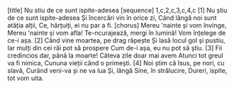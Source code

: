 [title] Nu stiu de ce sunt ispite-adesea
[sequence] 1,c,2,c,3,c,4,c
[1]
Nu știu de ce sunt ispite-adesea
Și încercări vin în orice zi,
Când lângă noi sunt atâția alții,
Ce, hărțuiți, ei nu par a fi.
[chorus]
Mereu 'nainte și vom învinge,
Mereu 'nainte și vom afla!
Te-ncurajează, mergi în lumină!
Vom înțelege de ce-i așa.
[2]
Când vine moartea, pe drag răpește
Și lasă locul gol și pustiu,
Iar mulți din cei răi pot să prospere
Cum de-i așa, eu nu pot să ştiu.
[3]
Fii credincios dar, până la moarte!
Câteva zile doar mai avem
Atunci tot greul va fi nimica,
Cununa vieții când o primești.
[4]
Noi știm că Isus, pe nori, cu slavă,
Curând veni-va și ne va lua
Și, lângă Sine, în strălucire,
Dureri, ispite, tot vom uita.


